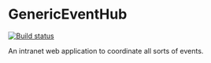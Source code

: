 GenericEventHub
===============

[![Build status](https://ci.appveyor.com/api/projects/status?id=2d1hlr5qthmxkttx)](https://ci.appveyor.com/project/genericeventhub)

An intranet web application to coordinate all sorts of events.
